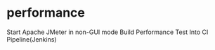 # performance
Start Apache JMeter in non-GUI mode
Build Performance Test Into CI Pipeline(Jenkins)  
